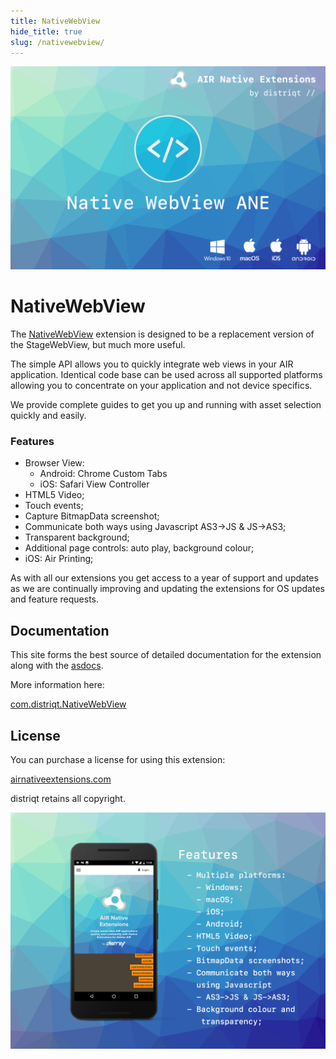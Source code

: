 ```yaml
---
title: NativeWebView
hide_title: true
slug: /nativewebview/
---
```


![](images/hero.png)

# NativeWebView

The [NativeWebView](https://airnativeextensions.com/extension/com.distriqt.NativeWebView) extension is designed to be a replacement version of the StageWebView, but much more useful.

The simple API allows you to quickly integrate web views in your AIR application. 
Identical code base can be used across all supported platforms allowing you to concentrate on your application and not device specifics.

We provide complete guides to get you up and running with asset selection quickly and easily.


### Features

- Browser View: 
  - Android: Chrome Custom Tabs
  - iOS: Safari View Controller 
- HTML5 Video;
- Touch events;
- Capture BitmapData screenshot;
- Communicate both ways using Javascript AS3->JS & JS->AS3;
- Transparent background;
- Additional page controls: auto play, background colour;
- iOS: Air Printing;


As with all our extensions you get access to a year of support and updates as we are continually improving and updating the extensions for OS updates and feature requests.



## Documentation

This site forms the best source of detailed documentation for the extension along with the [asdocs](https://docs.airnativeextensions.com/asdocs/nativewebview). 


More information here: 

[com.distriqt.NativeWebView](https://airnativeextensions.com/extension/com.distriqt.NativeWebView)



## License

You can purchase a license for using this extension:

[airnativeextensions.com](https://airnativeextensions.com/)

distriqt retains all copyright.



![](images/promo.png)